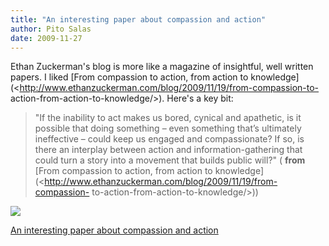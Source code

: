 ```yaml
---
title: "An interesting paper about compassion and action"
author: Pito Salas
date: 2009-11-27
---
```




Ethan Zuckerman's blog is more like a magazine of insightful, well written
papers. I liked [From compassion to action, from action to
knowledge](<http://www.ethanzuckerman.com/blog/2009/11/19/from-compassion-to-
action-from-action-to-knowledge/>). Here's a key bit:

> "If the inability to act makes us bored, cynical and apathetic, is it
> possible that doing something – even something that’s ultimately ineffective
> – could keep us engaged and compassionate? If so, is there an interplay
> between action and information-gathering that could turn a story into a
> movement that builds public will?" ( **from** [From compassion to action,
> from action to
> knowledge](<http://www.ethanzuckerman.com/blog/2009/11/19/from-compassion-
> to-action-from-action-to-knowledge/>))

![](https://i0.wp.com/img.zemanta.com/pixy.gif?w=584)


[An interesting paper about compassion and action](None)

